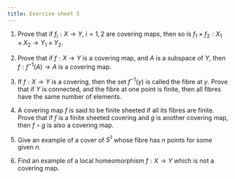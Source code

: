```yaml
---
title: Exercise sheet 5
---
```


1. Prove that if $f_i : X \to Y$, $i=1,2$ are covering maps, then so is $f_1 \times f_2 : X_1 \times X_2 \to Y_1 \times Y_2$.

2. Prove that if $f : X \to Y$ is a covering map, and $A$ is a subspace of $Y$, then $f : f^{-1}(A) \to A$ is a covering map.

3. If $f : X \to Y$ is a covering, then the set $f^{-1}(y)$ is called the fibre at $y$. Prove that if $Y$ is connected, and the fibre at one point is finite, then all fibres have the same number of elements.

4. A covering map $f$ is said to be finite sheeted if all its fibres are finite. Prove that if $f$ is a finite sheeted covering and $g$ is another covering map, then $f \circ g$ is also a covering map.

5. Give an example of a cover of $S^1$ whose fibre has $n$ points for some given $n$.

6. Find an example of a local homeomorphism $f : X \to Y$ which is not a covering map.

